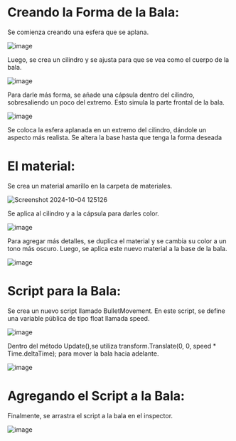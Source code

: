 # Creando la Forma de la Bala:
Se comienza creando una esfera que se aplana. 

![image](https://github.com/user-attachments/assets/544d9080-beba-400f-bc0f-49be08c730e4)

Luego, se crea un cilindro y se ajusta para que se vea como el cuerpo de la bala. 

![image](https://github.com/user-attachments/assets/31167a94-5a55-4147-97f4-dcd5ff442873)


Para darle más forma, se añade una cápsula dentro del cilindro, sobresaliendo un poco del extremo.
Esto simula la parte frontal de la bala.

![image](https://github.com/user-attachments/assets/2177759f-ee77-4a94-8a0a-4c75ee51e942)


Se coloca la esfera aplanada en un extremo del cilindro, dándole un aspecto más realista. Se altera la base hasta que tenga la forma deseada

# El material:
Se crea un material amarillo en la carpeta de materiales. 

![Screenshot 2024-10-04 125126](https://github.com/user-attachments/assets/08e5a30d-413f-430b-9ff3-44124f0dfc31)

Se aplica al cilindro y a la cápsula para darles color.

![image](https://github.com/user-attachments/assets/05172709-8561-405a-8d7c-ce958ba8e644)

Para agregar más detalles, se duplica el material y se cambia su color a un tono más oscuro.
Luego, se aplica este nuevo material a la base de la bala.

![image](https://github.com/user-attachments/assets/ead202fd-080c-444f-b7e4-22feb1ca303f)

# Script para la Bala:
Se crea un nuevo script llamado BulletMovement. En este script, se define una variable pública de tipo float llamada speed.

![image](https://github.com/user-attachments/assets/ac8f746f-da8e-4b25-9fae-1e3ae6107d8b)

Dentro del método Update(),se utiliza transform.Translate(0, 0, speed * Time.deltaTime); para mover la bala hacia adelante.

![image](https://github.com/user-attachments/assets/00fdefa9-9712-4096-814c-34efaab7caf5)

# Agregando el Script a la Bala:
Finalmente, se arrastra el script a la bala en el inspector. 

![image](https://github.com/user-attachments/assets/462d5113-b26e-4c0a-b7be-44b051a2bc72)


